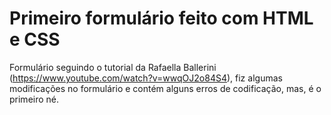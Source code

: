 # Primeiro formulário feito com HTML e CSS

Formulário seguindo o tutorial da Rafaella Ballerini (https://www.youtube.com/watch?v=wwqOJ2o84S4), fiz algumas modificações no formulário e contém alguns erros de codificação, mas, é o primeiro né.
